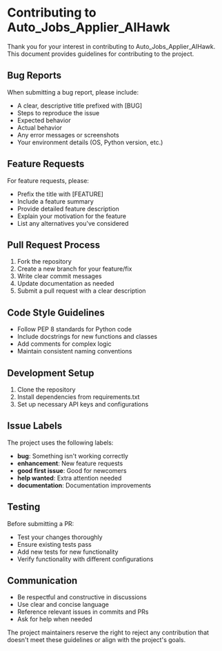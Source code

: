 # Contributing to Auto_Jobs_Applier_AIHawk

Thank you for your interest in contributing to Auto_Jobs_Applier_AIHawk. This document provides guidelines for contributing to the project.

## Bug Reports

When submitting a bug report, please include:

- A clear, descriptive title prefixed with [BUG]
- Steps to reproduce the issue
- Expected behavior
- Actual behavior
- Any error messages or screenshots
- Your environment details (OS, Python version, etc.)

## Feature Requests

For feature requests, please:

- Prefix the title with [FEATURE]
- Include a feature summary
- Provide detailed feature description
- Explain your motivation for the feature
- List any alternatives you've considered

## Pull Request Process

1. Fork the repository
2. Create a new branch for your feature/fix
3. Write clear commit messages
4. Update documentation as needed
5. Submit a pull request with a clear description

## Code Style Guidelines

- Follow PEP 8 standards for Python code
- Include docstrings for new functions and classes
- Add comments for complex logic
- Maintain consistent naming conventions

## Development Setup

1. Clone the repository
2. Install dependencies from requirements.txt
3. Set up necessary API keys and configurations

## Issue Labels

The project uses the following labels:

- **bug**: Something isn't working correctly
- **enhancement**: New feature requests
- **good first issue**: Good for newcomers
- **help wanted**: Extra attention needed
- **documentation**: Documentation improvements

## Testing

Before submitting a PR:

- Test your changes thoroughly
- Ensure existing tests pass
- Add new tests for new functionality
- Verify functionality with different configurations

## Communication

- Be respectful and constructive in discussions
- Use clear and concise language
- Reference relevant issues in commits and PRs
- Ask for help when needed

The project maintainers reserve the right to reject any contribution that doesn't meet these guidelines or align with the project's goals.
